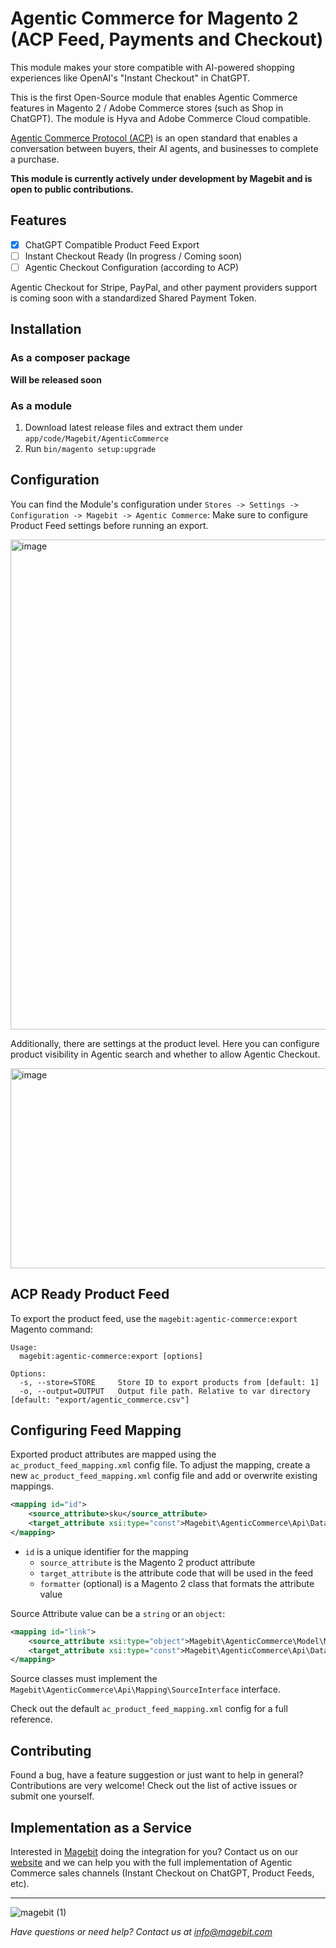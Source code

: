 # Agentic Commerce for Magento 2 (ACP Feed, Payments and Checkout)

This module makes your store compatible with AI-powered shopping experiences like OpenAI's "Instant Checkout" in ChatGPT.

This is the first Open-Source module that enables Agentic Commerce features in Magento 2 / Adobe Commerce stores (such as Shop in ChatGPT). The module is Hyva and Adobe Commerce Cloud compatible.

[Agentic Commerce Protocol (ACP)](https://www.agenticcommerce.dev/) is an open standard that enables a conversation between buyers, their AI agents, and businesses to complete a purchase.

**This module is currently actively under development by Magebit and is open to public contributions.**

## Features

- [x] ChatGPT Compatible Product Feed Export
- [ ] Instant Checkout Ready (In progress / Coming soon)
- [ ] Agentic Checkout Configuration (according to ACP)

Agentic Checkout for Stripe, PayPal, and other payment providers support is coming soon with a standardized Shared Payment Token.

## Installation

### As a composer package

**Will be released soon**

### As a module

1. Download latest release files and extract them under `app/code/Magebit/AgenticCommerce`
2. Run `bin/magento setup:upgrade`

## Configuration

You can find the Module's configuration under `Stores -> Settings -> Configuration -> Magebit -> Agentic Commerce`:
Make sure to configure Product Feed settings before running an export.

<img width="1793" height="784" alt="image" src="https://github.com/user-attachments/assets/a1403a16-f944-42e2-8ea6-29289efe98b1" />

Additionally, there are settings at the product level. Here you can configure product visibility in Agentic search and whether to allow
Agentic Checkout.

<img width="1799" height="320" alt="image" src="https://github.com/user-attachments/assets/5cc8b68f-5ec2-40a4-b0ca-fd806ef38b2d" />


## ACP Ready Product Feed

To export the product feed, use the `magebit:agentic-commerce:export` Magento command:

```
Usage:
  magebit:agentic-commerce:export [options]

Options:
  -s, --store=STORE     Store ID to export products from [default: 1]
  -o, --output=OUTPUT   Output file path. Relative to var directory [default: "export/agentic_commerce.csv"]
```

## Configuring Feed Mapping

Exported product attributes are mapped using the `ac_product_feed_mapping.xml` config file. To adjust the mapping,
create a new `ac_product_feed_mapping.xml` config file and add or overwrite existing mappings.

```xml
<mapping id="id">
    <source_attribute>sku</source_attribute>
    <target_attribute xsi:type="const">Magebit\AgenticCommerce\Api\Data\Spec\ProductInterface::ID</target_attribute>
</mapping>
```

- `id` is a unique identifier for the mapping
    - `source_attribute` is the Magento 2 product attribute
    - `target_attribute` is the attribute code that will be used in the feed
    - `formatter` (optional) is a Magento 2 class that formats the attribute value

Source Attribute value can be a `string` or an `object`:

```xml
<mapping id="link">
    <source_attribute xsi:type="object">Magebit\AgenticCommerce\Model\Mapping\Source\Url</source_attribute>
    <target_attribute xsi:type="const">Magebit\AgenticCommerce\Api\Data\Spec\ProductInterface::LINK</target_attribute>
</mapping>
```

Source classes must implement the `Magebit\AgenticCommerce\Api\Mapping\SourceInterface` interface.

Check out the default `ac_product_feed_mapping.xml` config for a full reference.

## Contributing

Found a bug, have a feature suggestion or just want to help in general? Contributions are very welcome! Check out the list of active issues or submit one yourself.

## Implementation as a Service

Interested in [Magebit](https://magebit.com) doing the integration for you? Contact us on our [website](https://magebit.com/contact) and we can help you with the full implementation of Agentic Commerce sales channels (Instant Checkout on ChatGPT, Product Feeds, etc).

---
![magebit (1)](https://github.com/user-attachments/assets/cdc904ce-e839-40a0-a86f-792f7ab7961f)

*Have questions or need help? Contact us at info@magebit.com*

